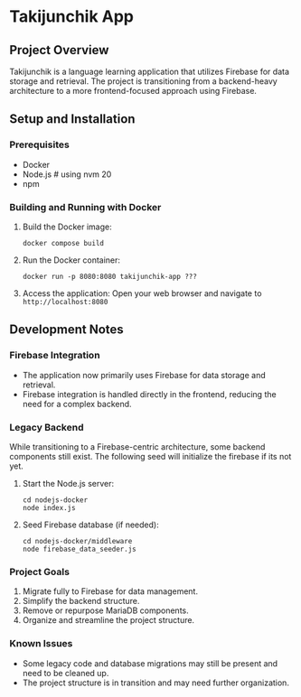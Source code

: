 # Takijunchik App

## Project Overview

Takijunchik is a language learning application that utilizes Firebase for data storage and retrieval. The project is transitioning from a backend-heavy architecture to a more frontend-focused approach using Firebase.

## Setup and Installation

### Prerequisites

- Docker
- Node.js # using nvm 20
- npm

### Building and Running with Docker

1. Build the Docker image:
   ```
   docker compose build
   ```

2. Run the Docker container:
   ```
   docker run -p 8080:8080 takijunchik-app ???
   ```

3. Access the application:
   Open your web browser and navigate to `http://localhost:8080`

## Development Notes

### Firebase Integration

- The application now primarily uses Firebase for data storage and retrieval.
- Firebase integration is handled directly in the frontend, reducing the need for a complex backend.

### Legacy Backend

While transitioning to a Firebase-centric architecture, some backend components still exist. The following seed will initialize the firebase if its not yet.

1. Start the Node.js server:
   ```
   cd nodejs-docker
   node index.js
   ```

2. Seed Firebase database (if needed):
   ```
   cd nodejs-docker/middleware
   node firebase_data_seeder.js
   ```

### Project Goals

1. Migrate fully to Firebase for data management.
2. Simplify the backend structure.
3. Remove or repurpose MariaDB components.
4. Organize and streamline the project structure.

### Known Issues

- Some legacy code and database migrations may still be present and need to be cleaned up.
- The project structure is in transition and may need further organization.

